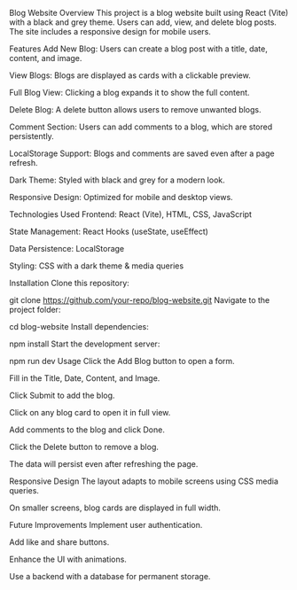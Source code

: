 Blog Website
Overview
This project is a blog website built using React (Vite) with a black and grey theme. Users can add, view, and delete blog posts. The site includes a responsive design for mobile users.

Features
Add New Blog: Users can create a blog post with a title, date, content, and image.

View Blogs: Blogs are displayed as cards with a clickable preview.

Full Blog View: Clicking a blog expands it to show the full content.

Delete Blog: A delete button allows users to remove unwanted blogs.

Comment Section: Users can add comments to a blog, which are stored persistently.

LocalStorage Support: Blogs and comments are saved even after a page refresh.

Dark Theme: Styled with black and grey for a modern look.

Responsive Design: Optimized for mobile and desktop views.

Technologies Used
Frontend: React (Vite), HTML, CSS, JavaScript

State Management: React Hooks (useState, useEffect)

Data Persistence: LocalStorage

Styling: CSS with a dark theme & media queries

Installation
Clone this repository:

git clone https://github.com/your-repo/blog-website.git
Navigate to the project folder:

cd blog-website
Install dependencies:

npm install
Start the development server:

npm run dev
Usage
Click the Add Blog button to open a form.

Fill in the Title, Date, Content, and Image.

Click Submit to add the blog.

Click on any blog card to open it in full view.

Add comments to the blog and click Done.

Click the Delete button to remove a blog.

The data will persist even after refreshing the page.

Responsive Design
The layout adapts to mobile screens using CSS media queries.

On smaller screens, blog cards are displayed in full width.

Future Improvements
Implement user authentication.

Add like and share buttons.

Enhance the UI with animations.

Use a backend with a database for permanent storage.
